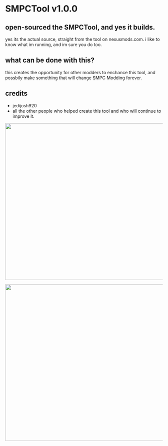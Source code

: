 # SMPCTool v1.0.0  

## open-sourced the SMPCTool, and yes it builds.
yes its the actual source, straight from the tool on nexusmods.com. i like to know what im running, and im sure you do too.

## what can be done with this?
this creates the opportunity for other modders to enchance this tool, and possbily make something that will change SMPC Modding forever.

## credits
- jedijosh920
- all the other people who helped create this tool and who will continue to improve it.

<p align="center">
  <img width="700" height="500" src="https://a.pomf.cat/hndpga.png">
</p>

<p align="center">
  <img width="700" height="500" src="https://a.pomf.cat/ygqtof.png">
</p>
